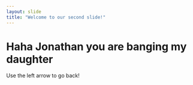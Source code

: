 ```yaml
---
layout: slide
title: "Welcome to our second slide!"
---
```

# Haha Jonathan you are banging my daughter
Use the left arrow to go back!
